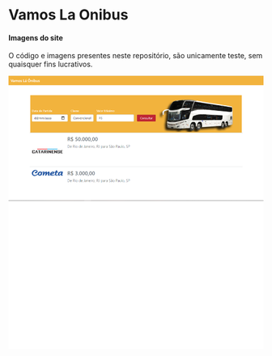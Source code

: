 # Vamos La Onibus

#### Imagens do site

O código e imagens presentes neste repositório, são unicamente teste, sem quaisquer fins lucrativos.

![Home](https://github.com/LucasPereira1313/VamosLaOnibus/blob/master/Image/Image01.png?raw=true)
